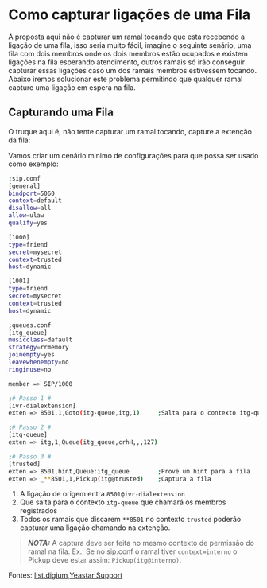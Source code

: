 # Como capturar ligações de uma Fila

A proposta aqui não é capturar um ramal tocando que esta recebendo a ligação de uma fila, isso seria muito fácil, imagine o seguinte senário, uma fila com dois membros onde os dois membros estão ocupados e existem ligações na fila esperando atendimento, outros ramais só irão conseguir capturar essas ligações caso um dos ramais membros estivessem tocando. Abaixo iremos solucionar este problema permitindo que qualquer ramal capture uma ligação em espera na fila.

## Capturando uma Fila
O truque aqui é, não tente capturar um ramal tocando, capture a extenção da fila:

Vamos criar um cenário minimo de configurações para que possa ser usado como exemplo:

```bash
;sip.conf
[general]
bindport=5060
context=default
disallow=all
allow=ulaw
qualify=yes

[1000]
type=friend
secret=mysecret
context=trusted
host=dynamic

[1001]
type=friend
secret=mysecret
context=trusted
host=dynamic
```

```bash
;queues.conf
[itg_queue]
musicclass=default
strategy=rrmemory
joinempty=yes
leavewhenempty=no
ringinuse=no

member => SIP/1000
```

```bash
;# Passo 1 #
[ivr-dialextension]
exten => 8501,1,Goto(itg-queue,itg,1)     ;Salta para o contexto itg-queue

;# Passo 2 #
[itg-queue]
exten => itg,1,Queue(itg_queue,crhH,,,127)

;# Passo 3 #
[trusted]
exten => 8501,hint,Queue:itg_queue        ;Provê um hint para a fila
exten => _**8501,1,Pickup(itg@trusted)    ;Captura a fila
```

1. A ligação de origem entra ``8501@ivr-dialextension``
1. Que salta para o contexto ``itg-queue`` que chamará os membros registrados
1. Todos os ramais que discarem ``**8501`` no contexto ``trusted`` poderão capturar uma ligação chamando na extenção.

> _**NOTA:**_ A captura deve ser feita no mesmo contexto de permissão do ramal na fila. Ex.: Se no sip.conf o ramal tiver ``context=interno`` o Pickup deve estar assim: ``Pickup(itg@interno)``.

Fontes: [list.digium](http://lists.digium.com/pipermail/asterisk-users/2012-April/271738.html),[Yeastar Support](https://support.yeastar.com/hc/en-us/community/posts/360016047674-Support-a-hint-on-a-queue)
